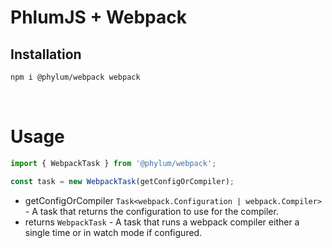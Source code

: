 # PhlumJS + Webpack

## Installation
```bash
npm i @phylum/webpack webpack
```

<br>

# Usage
```ts
import { WebpackTask } from '@phylum/webpack';

const task = new WebpackTask(getConfigOrCompiler);
```
+ getConfigOrCompiler `Task<webpack.Configuration | webpack.Compiler>` - A task that returns the configuration to use for the compiler.
+ returns `WebpackTask` - A task that runs a webpack compiler either a single time or in watch mode if configured.
